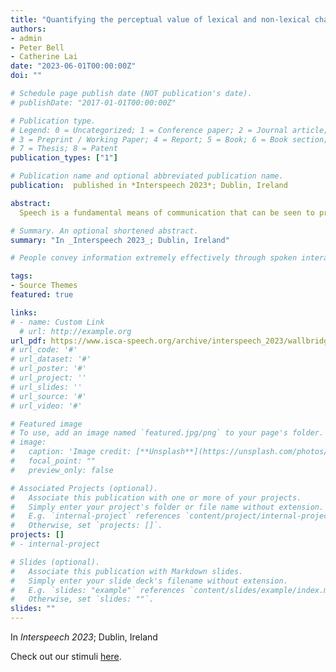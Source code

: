 ```yaml
---
title: "Quantifying the perceptual value of lexical and non-lexical channels in speech"
authors:
- admin
- Peter Bell
- Catherine Lai
date: "2023-06-01T00:00:00Z"
doi: "" 

# Schedule page publish date (NOT publication's date).
# publishDate: "2017-01-01T00:00:00Z"

# Publication type.
# Legend: 0 = Uncategorized; 1 = Conference paper; 2 = Journal article;
# 3 = Preprint / Working Paper; 4 = Report; 5 = Book; 6 = Book section;
# 7 = Thesis; 8 = Patent
publication_types: ["1"]

# Publication name and optional abbreviated publication name.
publication:  published in *Interspeech 2023*; Dublin, Ireland

abstract: 
  Speech is a fundamental means of communication that can be seen to provide two channels for   transmitting information--the lexical channel of which words are said, and the non-lexical channel of how they are spoken. Both channels shape listener expectations of upcoming communication; however, directly quantifying their relative effect on expectations is challenging. Previous attempts require spoken variations of lexically-equivalent dialogue turns or conspicuous acoustic manipulations. This paper introduces a generalised paradigm to study the value of non-lexical information in dialogue across unconstrained lexical content. By quantifying the perceptual value of the non-lexical channel with both accuracy and entropy reduction, we show that non-lexical information produces a consistent effect on expectations of upcoming dialogue--even when it leads to poorer discriminative turn judgements than lexical content alone, it yields higher consensus among participants.

# Summary. An optional shortened abstract.
summary: "In _Interspeech 2023_; Dublin, Ireland"

# People convey information extremely effectively through spoken interaction using multiple channels of information transmission - the lexical channel of *what* is said, and the non-lexical channel of *how* it is said. We propose studying human perception of spoken communication as a means to better understand how information is encoded across these channels, focusing on the question  What characteristics of communicative context affect listener's expectations of speech?. "

tags:
- Source Themes
featured: true

links:
# - name: Custom Link
  # url: http://example.org
url_pdf: https://www.isca-speech.org/archive/interspeech_2023/wallbridge23_interspeech.html
# url_code: '#'
# url_dataset: '#'
# url_poster: '#'
# url_project: ''
# url_slides: ''
# url_source: '#'
# url_video: '#'

# Featured image
# To use, add an image named `featured.jpg/png` to your page's folder.
# image:
#   caption: 'Image credit: [**Unsplash**](https://unsplash.com/photos/pLCdAaMFLTE)'
#   focal_point: ""
#   preview_only: false

# Associated Projects (optional).
#   Associate this publication with one or more of your projects.
#   Simply enter your project's folder or file name without extension.
#   E.g. `internal-project` references `content/project/internal-project/index.md`.
#   Otherwise, set `projects: []`.
projects: []
# - internal-project

# Slides (optional).
#   Associate this publication with Markdown slides.
#   Simply enter your slide deck's filename without extension.
#   E.g. `slides: "example"` references `content/slides/example/index.md`.
#   Otherwise, set `slides: ""`.
slides: ""
---
```


In *Interspeech 2023*; Dublin, Ireland

Check out our stimuli [here](https://github.com/Sarenne/is2023).
<!-- {{% callout note %}}
Click the *Cite* button above to demo the feature to enable visitors to import publication metadata into their reference management software.
{{% /callout %}} -->

<!-- {{% callout note %}}
Create your slides in Markdown - click the *Slides* button to check out the example.
{{% /callout %}} -->

<!-- Supplementary notes can be added here, including [code, math, and images](https://wowchemy.com/docs/writing-markdown-latex/). -->
